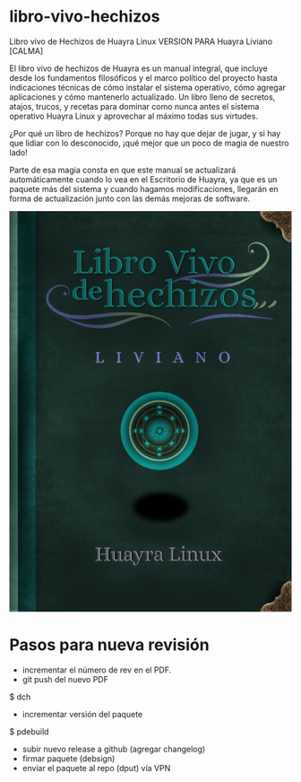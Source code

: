 # libro-vivo-hechizos
Libro vivo de Hechizos de Huayra Linux VERSION PARA Huayra Liviano [CALMA]

El libro vivo de hechizos de Huayra es un manual integral, que incluye desde los fundamentos filosóficos y el marco político del proyecto hasta indicaciones técnicas de cómo instalar el sistema operativo, cómo agregar aplicaciones y cómo mantenerlo actualizado. Un libro lleno de secretos, atajos, trucos, y recetas para dominar como nunca antes el sistema operativo Huayra Linux y aprovechar al máximo todas sus virtudes.


¿Por qué un libro de hechizos?  Porque no hay que dejar de jugar,  y si hay que lidiar con lo desconocido, ¡qué mejor que un poco de magia de nuestro lado!

Parte de esa magia consta en que este manual se actualizará automáticamente cuando lo vea en el Escritorio de Huayra, ya que es un paquete más del sistema y cuando hagamos modificaciones, llegarán en forma de actualización junto con las demás mejoras de software.

![](media/tapa.png)

# Pasos para nueva revisión

- incrementar el número de rev en el PDF.
- git push del nuevo PDF

$ dch   
- incrementar versión del paquete

$ pdebuild

- subir nuevo release a github (agregar changelog)
- firmar paquete (debsign)
- enviar el paquete al repo (dput) vía VPN
